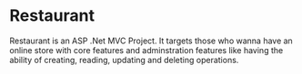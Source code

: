 # Restaurant
Restaurant is an ASP .Net MVC Project.
It targets those who wanna have an online store with core features and adminstration features like having the ability of creating, reading, updating and deleting operations.
